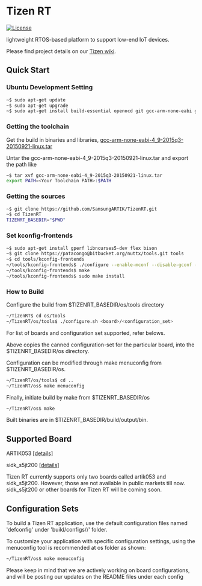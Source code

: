 # Tizen RT

[![License](https://img.shields.io/badge/licence-Apache%202.0-brightgreen.svg?style=flat)](LICENSE)

lightweight RTOS-based platform to support low-end IoT devices.

Please find project details on our [Tizen wiki](https://wiki.tizen.org/wiki/Tizen_RT).

## Quick Start
### Ubuntu Development Setting

```bash
~$ sudo apt-get update
~$ sudo apt-get upgrade
~$ sudo apt-get install build-essential openocd git gcc-arm-none-eabi gdb-arm-none-eabi minicom
```

### Getting the toolchain

Get the build in binaries and libraries, [gcc-arm-none-eabi-4_9-2015q3-20150921-linux.tar](https://launchpad.net/gcc-arm-embedded/4.9/4.9-2015-q3-update)

Untar the gcc-arm-none-eabi-4_9-2015q3-20150921-linux.tar and export the path like

```bash
~$ tar xvf gcc-arm-none-eabi-4_9-2015q3-20150921-linux.tar
export PATH=<Your Toolchain PATH>:$PATH
```

### Getting the sources

```bash
~$ git clone https://github.com/SamsungARTIK/TizenRT.git
~$ cd TizenRT
TIZENRT_BASEDIR="$PWD"
```

### Set kconfig-frontends

```bash
~$ sudo apt-get install gperf libncurses5-dev flex bison
~$ git clone https://patacongo@bitbucket.org/nuttx/tools.git tools
~$ cd tools/kconfig-frontends
~/tools/kconfig-frontends$ ./configure --enable-mconf --disable-gconf --disable-qconf --prefix=/usr
~/tools/kconfig-frontends$ make
~/tools/kconfig-frontends$ sudo make install
```

### How to Build

Configure the build from $TIZENRT_BASEDIR/os/tools directory
```bash
~/TizenRT$ cd os/tools
~/TizenRT/os/tools$ ./configure.sh <board>/<configuration_set>
```
For list of boards and configuration set supported, refer belows.

Above copies the canned configuration-set for the particular board, into the $TIZENRT_BASEDIR/os directory.

Configuration can be modified through make menuconfig from $TIZENRT_BASEDIR/os.
```bash
~/TizenRT/os/tools$ cd ..
~/TizenRT/os$ make menuconfig
```

Finally, initiate build by make from $TIZENRT_BASEDIR/os
```bash
~/TizenRT/os$ make
```

Built binaries are in $TIZENRT_BASEDIR/build/output/bin.

## Supported Board

ARTIK053 [[details]](build/configs/artik053/README.md)

sidk_s5jt200 [[details]](build/configs/sidk_s5jt200/README.md)

Tizen RT currently supports only two boards called artik053 and sidk_s5jt200.
However, those are not available in public markets till now.
sidk_s5jt200 or other boards for Tizen RT will be coming soon.

## Configuration Sets

To build a Tizen RT application, use the default configuration files named 'defconfig' under 'build/configs/<board>/' folder.

To customize your application with specific configuration settings, using the menuconfig tool is recommended at os folder as shown:
```bash
~/TizenRT/os$ make menuconfig
```
Please keep in mind that we are actively working on board configurations, and will be posting our updates on the README files under each config


